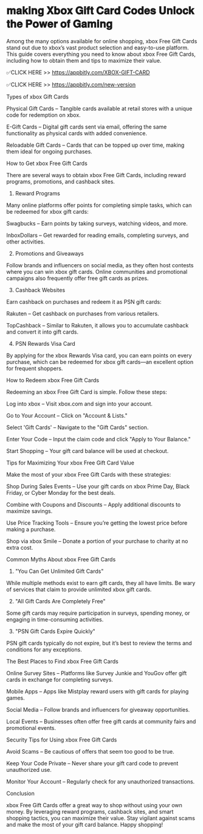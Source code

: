 # 𝐦𝐚𝐤𝐢𝐧𝐠 𝐗𝐛𝐨𝐱 𝐆𝐢𝐟𝐭 𝐂𝐚𝐫𝐝 𝐂𝐨𝐝𝐞𝐬 𝐔𝐧𝐥𝐨𝐜𝐤 𝐭𝐡𝐞 𝐏𝐨𝐰𝐞𝐫 𝐨𝐟 𝐆𝐚𝐦𝐢𝐧𝐠


Among the many options available for online shopping, xbox Free Gift Cards stand out due to xbox’s vast product selection and easy-to-use platform. This guide covers everything you need to know about xbox Free Gift Cards, including how to obtain them and tips to maximize their value.


✅CLICK HERE >> https://appbitly.com/XBOX-GIFT-CARD


✅CLICK HERE >> https://appbitly.com/new-version



Types of xbox Gift Cards

Physical Gift Cards – Tangible cards available at retail stores with a unique code for redemption on xbox.

E-Gift Cards – Digital gift cards sent via email, offering the same functionality as physical cards with added convenience.

Reloadable Gift Cards – Cards that can be topped up over time, making them ideal for ongoing purchases.

How to Get xbox Free Gift Cards

There are several ways to obtain xbox Free Gift Cards, including reward programs, promotions, and cashback sites.

1. Reward Programs

Many online platforms offer points for completing simple tasks, which can be redeemed for xbox gift cards:

Swagbucks – Earn points by taking surveys, watching videos, and more.

InboxDollars – Get rewarded for reading emails, completing surveys, and other activities.

2. Promotions and Giveaways

Follow brands and influencers on social media, as they often host contests where you can win xbox gift cards. Online communities and promotional campaigns also frequently offer free gift cards as prizes.

3. Cashback Websites

Earn cashback on purchases and redeem it as PSN gift cards:

Rakuten – Get cashback on purchases from various retailers.

TopCashback – Similar to Rakuten, it allows you to accumulate cashback and convert it into gift cards.

4. PSN Rewards Visa Card

By applying for the xbox Rewards Visa card, you can earn points on every purchase, which can be redeemed for xbox gift cards—an excellent option for frequent shoppers.

How to Redeem xbox Free Gift Cards

Redeeming an xbox Free Gift Card is simple. Follow these steps:

Log into xbox – Visit xbox.com and sign into your account.

Go to Your Account – Click on "Account & Lists."

Select 'Gift Cards' – Navigate to the "Gift Cards" section.

Enter Your Code – Input the claim code and click "Apply to Your Balance."

Start Shopping – Your gift card balance will be used at checkout.

Tips for Maximizing Your xbox Free Gift Card Value

Make the most of your xbox Free Gift Cards with these strategies:

Shop During Sales Events – Use your gift cards on xbox Prime Day, Black Friday, or Cyber Monday for the best deals.

Combine with Coupons and Discounts – Apply additional discounts to maximize savings.

Use Price Tracking Tools – Ensure you’re getting the lowest price before making a purchase.

Shop via xbox Smile – Donate a portion of your purchase to charity at no extra cost.

Common Myths About xbox Free Gift Cards

1. "You Can Get Unlimited Gift Cards"

While multiple methods exist to earn gift cards, they all have limits. Be wary of services that claim to provide unlimited xbox gift cards.

2. "All Gift Cards Are Completely Free"

Some gift cards may require participation in surveys, spending money, or engaging in time-consuming activities.

3. "PSN Gift Cards Expire Quickly"

PSN gift cards typically do not expire, but it’s best to review the terms and conditions for any exceptions.

The Best Places to Find xbox Free Gift Cards

Online Survey Sites – Platforms like Survey Junkie and YouGov offer gift cards in exchange for completing surveys.

Mobile Apps – Apps like Mistplay reward users with gift cards for playing games.

Social Media – Follow brands and influencers for giveaway opportunities.

Local Events – Businesses often offer free gift cards at community fairs and promotional events.

Security Tips for Using xbox Free Gift Cards

Avoid Scams – Be cautious of offers that seem too good to be true.

Keep Your Code Private – Never share your gift card code to prevent unauthorized use.

Monitor Your Account – Regularly check for any unauthorized transactions.

Conclusion

xbox Free Gift Cards offer a great way to shop without using your own money. By leveraging reward programs, cashback sites, and smart shopping tactics, you can maximize their value. Stay vigilant against scams and make the most of your gift card balance. Happy shopping! 